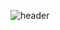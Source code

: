 ![header](https://capsule-render.vercel.app/api?type=waving&color=gradient&customColorList=13&height=150&section=header)
